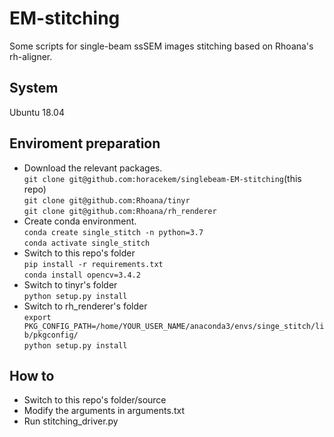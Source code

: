 # EM-stitching
Some scripts for single-beam ssSEM images stitching based on Rhoana's rh-aligner.

## System
Ubuntu 18.04
## Enviroment preparation
+ Download the relevant packages.  
`git clone git@github.com:horacekem/singlebeam-EM-stitching`(this repo)  
`git clone git@github.com:Rhoana/tinyr`  
`git clone git@github.com:Rhoana/rh_renderer`  
+ Create conda environment.  
`conda create single_stitch -n python=3.7`  
`conda activate single_stitch`  
+ Switch to this repo's folder  
`pip install -r requirements.txt`  
`conda install opencv=3.4.2`  
+ Switch to tinyr's folder  
`python setup.py install`  
+ Switch to rh_renderer's folder  
`export PKG_CONFIG_PATH=/home/YOUR_USER_NAME/anaconda3/envs/singe_stitch/lib/pkgconfig/`  
`python setup.py install`  
## How to
+ Switch to this repo's folder/source
+ Modify the arguments in arguments.txt  
+ Run stitching_driver.py
